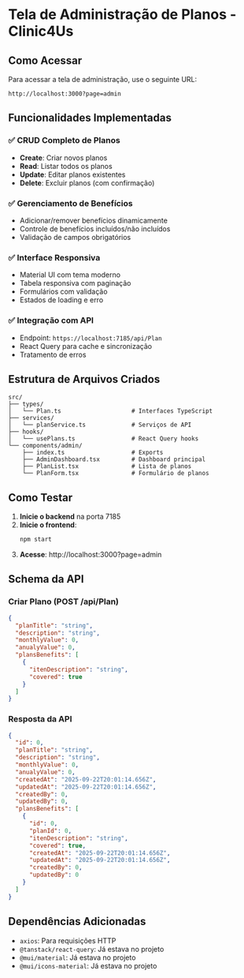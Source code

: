 # Tela de Administração de Planos - Clinic4Us

## Como Acessar

Para acessar a tela de administração, use o seguinte URL:

```
http://localhost:3000?page=admin
```

## Funcionalidades Implementadas

### ✅ CRUD Completo de Planos

- **Create**: Criar novos planos
- **Read**: Listar todos os planos
- **Update**: Editar planos existentes
- **Delete**: Excluir planos (com confirmação)

### ✅ Gerenciamento de Benefícios

- Adicionar/remover benefícios dinamicamente
- Controle de benefícios incluídos/não incluídos
- Validação de campos obrigatórios

### ✅ Interface Responsiva

- Material UI com tema moderno
- Tabela responsiva com paginação
- Formulários com validação
- Estados de loading e erro

### ✅ Integração com API

- Endpoint: `https://localhost:7185/api/Plan`
- React Query para cache e sincronização
- Tratamento de erros

## Estrutura de Arquivos Criados

```
src/
├── types/
│   └── Plan.ts                    # Interfaces TypeScript
├── services/
│   └── planService.ts             # Serviços de API
├── hooks/
│   └── usePlans.ts                # React Query hooks
└── components/admin/
    ├── index.ts                   # Exports
    ├── AdminDashboard.tsx         # Dashboard principal
    ├── PlanList.tsx               # Lista de planos
    └── PlanForm.tsx               # Formulário de planos
```

## Como Testar

1. **Inicie o backend** na porta 7185
2. **Inicie o frontend**:
   ```bash
   npm start
   ```
3. **Acesse**: http://localhost:3000?page=admin

## Schema da API

### Criar Plano (POST /api/Plan)

```json
{
  "planTitle": "string",
  "description": "string",
  "monthlyValue": 0,
  "anualyValue": 0,
  "plansBenefits": [
    {
      "itenDescription": "string",
      "covered": true
    }
  ]
}
```

### Resposta da API

```json
{
  "id": 0,
  "planTitle": "string",
  "description": "string",
  "monthlyValue": 0,
  "anualyValue": 0,
  "createdAt": "2025-09-22T20:01:14.656Z",
  "updatedAt": "2025-09-22T20:01:14.656Z",
  "createdBy": 0,
  "updatedBy": 0,
  "plansBenefits": [
    {
      "id": 0,
      "planId": 0,
      "itenDescription": "string",
      "covered": true,
      "createdAt": "2025-09-22T20:01:14.656Z",
      "updatedAt": "2025-09-22T20:01:14.656Z",
      "createdBy": 0,
      "updatedBy": 0
    }
  ]
}
```

## Dependências Adicionadas

- `axios`: Para requisições HTTP
- `@tanstack/react-query`: Já estava no projeto
- `@mui/material`: Já estava no projeto
- `@mui/icons-material`: Já estava no projeto
